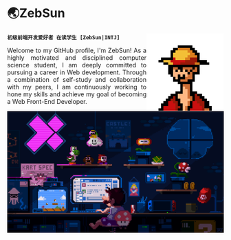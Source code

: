 <!-- <img src="./assets/8bitbackground.gif" alt="banner"> -->

<div align="center">
    <h1 align="left">🌏ZebSun</h1>
    <img align="right" width="180px" height="180px" src="./assets/luffy.gif" loop="infinite"/>
</div>

**`初级前端开发爱好者 在读学生 [ZebSun|INTJ]`**

<p style='text-align: justify;'>
Welcome to my GitHub profile, I'm ZebSun! As a highly motivated and disciplined computer science student, I am deeply committed to pursuing a career in Web development. Through a combination of self-study and collaboration with my peers, I am continuously working to hone my skills and achieve my goal of becoming a Web Front-End Developer. 
</p>
<img src="./assets/mario.gif" alt="banner">



<!-- [![ZebSun's GitHub | Languages Over Time](https://stats.quira.sh/ZebSun/languages-over-time?theme=light)](https://quira.sh?utm_source=widgets&utm_campaign=ZebSun) -->
